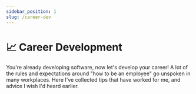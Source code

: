```yaml
---
sidebar_position: 1
slug: /career-dev
---
```


# 📈 Career Development

You're already developing software, now let's develop your career! A lot of the rules and expectations around "how to be an employee" go unspoken in many workplaces. Here I've collected tips that have worked for me, and advice I wish I'd heard earlier.
